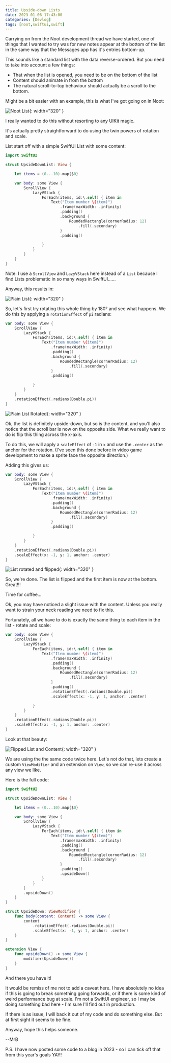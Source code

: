 ```yaml
---
title: Upside-down Lists
date: 2023-01-06 17:43:00
categories: [Devlog]
tags: [noot,swiftui,swift]
---
```

Carrying on from the Noot development thread we have started, one of things that I wanted to try was for new notes appear at the bottom of the list in the same way that the Messages app has it's entries bottom-up.

This sounds like a standard list with the data reverse-ordered. But you need to take into account a few things:

* That when the list is opened, you need to be on the bottom of the list
* Content should animate in from the bottom
* The natural scroll-to-top behaviour should actually be a scroll to the bottom.

Might be a bit easier with an example, this is what I've got going on in Noot:

![Noot List](/assets/img/2023-01-06-noot-list.gif){: width="320" }

I really wanted to do this without resorting to any UIKit magic.

It's actually pretty straightforward to do using the twin powers of rotation and scale.

List start off with a simple SwiftUI List with some content:

```swift
import SwiftUI

struct UpsideDownList: View {

    let items = (0...10).map{$0}

    var body: some View {
        ScrollView {
            LazyVStack {
                ForEach(items, id:\.self) { item in
                    Text("Item number \(item)")
                        .frame(maxWidth: .infinity)
                        .padding()
                        .background {
                            RoundedRectangle(cornerRadius: 12)
                                .fill(.secondary)
                        }
                        .padding()

                }
            }
        }
    }
}

```
Note: I use a `ScrollView` and `LazyVStack` here instead of a `List` because I find Lists problematic in so many ways in SwiftUI......

Anyway, this results in:

![Plain List](/assets/img/2023-01-06-plain-list.png){: width="320" }

So, let's first try rotating this whole thing by 180° and see what happens. We do this by applying a `rotationEffect` of `pi` radians:

```swift
var body: some View {
    ScrollView {
        LazyVStack {
            ForEach(items, id:\.self) { item in
                Text("Item number \(item)")
                    .frame(maxWidth: .infinity)
                    .padding()
                    .background {
                        RoundedRectangle(cornerRadius: 12)
                            .fill(.secondary)
                    }
                    .padding()

            }
        }
    }
    .rotationEffect(.radians(Double.pi))
}
```

![Plain List Rotated](/assets/img/2023-01-06-plain-list-rotated.gif){: width="320" }

Ok, the list is definitely upside-down, but so is the content, and you'll also notice that the scroll bar is now on the opposite side. What we really want to do is flip this thing across the x-axis.

To do this, we will apply a `scaleEffect` of `-1` in `x` and use the `.center` as the anchor for the rotation. (I've seen this done before in video game development to make a sprite face the opposite direction.)

Adding this gives us:

```swift
var body: some View {
    ScrollView {
        LazyVStack {
            ForEach(items, id:\.self) { item in
                Text("Item number \(item)")
                    .frame(maxWidth: .infinity)
                    .padding()
                    .background {
                        RoundedRectangle(cornerRadius: 12)
                            .fill(.secondary)
                    }
                    .padding()

            }
        }
    }
    .rotationEffect(.radians(Double.pi))
    .scaleEffect(x: -1, y: 1, anchor: .center)
}
```

![List rotated and flipped](/assets/img/2023-01-06-plain-list-rotated-flipped.gif){: width="320" }

So, we're done. The list is flipped and the first item is now at the bottom. Great!!!

Time for coffee...

Ok, you may have noticed a slight issue with the content. Unless you really want to strain your neck reading we need to fix this.

Fortunately, all we have to do is exactly the same thing to each item in the list - rotate and scale:

```swift
var body: some View {
    ScrollView {
        LazyVStack {
            ForEach(items, id:\.self) { item in
                Text("Item number \(item)")
                    .frame(maxWidth: .infinity)
                    .padding()
                    .background {
                        RoundedRectangle(cornerRadius: 12)
                            .fill(.secondary)
                    }
                    .padding()
                    .rotationEffect(.radians(Double.pi))
                    .scaleEffect(x: -1, y: 1, anchor: .center)

            }
        }
    }
    .rotationEffect(.radians(Double.pi))
    .scaleEffect(x: -1, y: 1, anchor: .center)
}
```

Look at that beauty:

![Flipped List and Content](/assets/img/2023-01-06-plain-list-rotated-flipped-content.gif){: width="320" }

We are using the the same code twice here. Let's not do that, lets create a custom `ViewModifier` and an extension on `View`, so we can re-use it across any view we like.

Here is the full code:

```swift
import SwiftUI

struct UpsideDownList: View {

    let items = (0...10).map{$0}

    var body: some View {
        ScrollView {
            LazyVStack {
                ForEach(items, id:\.self) { item in
                    Text("Item number \(item)")
                        .frame(maxWidth: .infinity)
                        .padding()
                        .background {
                            RoundedRectangle(cornerRadius: 12)
                                .fill(.secondary)
                        }
                        .padding()
                        .upsideDown()
                }
            }
        }
        .upsideDown()
    }
}

struct UpsideDown: ViewModifier {
    func body(content: Content) -> some View {
        content
            .rotationEffect(.radians(Double.pi))
            .scaleEffect(x: -1, y: 1, anchor: .center)
    }
}

extension View {
    func upsideDown() -> some View {
        modifier(UpsideDown())
    }
}
```

And there you have it!

It would be remiss of me not to add a caveat here.
I have absolutely no idea if this is going to break something going forwards, or if there is some kind of weird performance bug at scale. I'm not a SwiftUI engineer, so I may be doing something bad here - I'm sure I'll find out in production.

If there is as issue, I will back it out of my code and do something else. But at first sight it seems to be fine.

Anyway, hope this helps someone.

--MrB

P.S. I have now posted some code to a blog in 2023 - so I can tick off that from this year's goals YAY!
